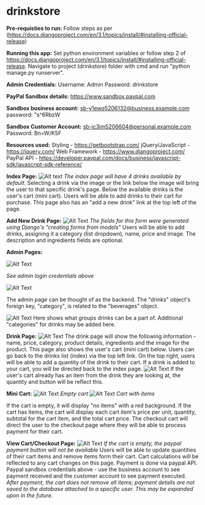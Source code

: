 # drinkstore
**Pre-requisties to run:**
Follow steps as per (https://docs.djangoproject.com/en/3.1/topics/install/#installing-official-release)

**Running this app:**
Set python environment variables or follow step 2 of https://docs.djangoproject.com/en/3.1/topics/install/#installing-official-release.
Navigate to project (drinkstore) folder with cmd and run "python manage.py runserver".

**Admin Credentials:**
Username: Admin
Password: drinkstore

**PayPal Sandbox details:**
https://www.sandbox.paypal.com

**Sandbox business account:**
sb-y1ewq5206132@business.example.com
password: "s^6RbzW

**Sandbox Customer Account:**
sb-ic3im5206604@personal.example.com
Password: Bn=W/K5F
   
**Resources used:**
Styling - https://getbootstrap.com/
jQuery/JavaScript - https://jquery.com/ 
Web Framework - https://www.djangoproject.com/
PayPal API - https://developer.paypal.com/docs/business/javascript-sdk/javascript-sdk-reference/

**Index Page:**
![Alt text](media/readme/index.JPG?raw=true)
*The index page will have 4 drinks available by default.*
Selecting a drink via the image or the link below the image will bring the user to that specific drink's page.
Below the available drinks is the user's cart (mini cart). Users will be able to add drinks to their cart for purchase.
This page also has an "add a new drink" link at the top left of the page.

**Add New Drink Page:**
![Alt Text](media/readme/add_drink.JPG?raw=true "Add_Drink")
*The fields for this form were generated using Django's "creating forms from models"*
Users will be able to add drinks, assigning it a category (list dropdown), name, price and image. 
The description and ingredients fields are optional.

**Admin Pages:**

![Alt Text](media/readme/admin_login.JPG?raw=true "Admin_Login")

*See admin login credentials above*

![Alt Text](media/readme/admin_index.JPG?raw=true "Admin_Index")

The admin page can be thought of as the backend.
The "drinks" object's foreign key, "category", is related to the "beverages" object.

![Alt Text](media/readme/admin_beverages.JPG?raw=true "Admin_Beverages")
Here shows what groups drinks can be a part of.
Additional "categories" for drinks may be added here.

**Drink Page:**
![Alt Text](media/readme/drink.JPG?raw=true "Drink")
The drink page will show the following information - name, price, category, product details, ingredients and the image for the product.
This page also shows the user's cart (mini cart) below.
Users can go back to the drinks list (index) via the top left link.
On the top right, users will be able to add a quantity of the drink to their cart.
If a drink is added to your cart, you will be directed back to the index page.
![Alt Text](media/readme/drink_cart_rel.JPG?raw=true "Drink_Cart_Rel")
If the user's cart already has an item from the drink they are looking at, the quantity and button will be reflect this.

**Mini Cart:**
![Alt Text](media/readme/mini_cart_empty.JPG?raw=true "Mini_Cart_Empty")
*Empty cart*
![Alt Text](media/readme/mini_cart_items.JPG?raw=true "Mini_Cart_Items")
*Cart with items*

If the cart is empty, it will display "no items" with a red background.
If the cart has items, the cart will display each cart item's price per unit, quantity, subtotal for the cart item, and the total cart price.
The checkout cart will direct the user to the checkout page where they will be able to process payment for their cart.

**View Cart/Checkout Page:**
![Alt Text](media/readme/cart_checkout.JPG?raw=true)
*If the cart is empty, the paypal payment button will not be available*
Users will be able to update quantities of their cart items and remove items form their cart.
Cart calculations will be reflected to any cart changes on this page.
Payment is done via paypal API. 
Paypal sandbox credentials above - use the business account to see payment received and the customer account to see payment executed.
*After payment, the cart does not remove all items; payment details are not saved to the database attached to a specific user. This may be expanded upon in the future.*
